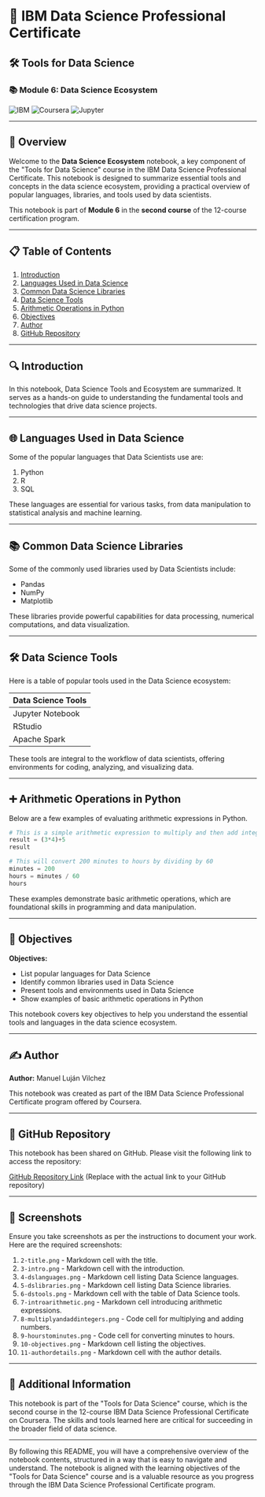 # 🧠 IBM Data Science Professional Certificate  
## 🛠️ Tools for Data Science  
### 📚 Module 6: Data Science Ecosystem

![IBM](https://img.shields.io/badge/IBM-Data%20Science-blue) ![Coursera](https://img.shields.io/badge/Coursera-Online%20Course-blue) ![Jupyter](https://img.shields.io/badge/Jupyter-Notebook-orange)

---

## 📄 Overview

Welcome to the **Data Science Ecosystem** notebook, a key component of the "Tools for Data Science" course in the IBM Data Science Professional Certificate. This notebook is designed to summarize essential tools and concepts in the data science ecosystem, providing a practical overview of popular languages, libraries, and tools used by data scientists.

This notebook is part of **Module 6** in the **second course** of the 12-course certification program.

---

## 📋 Table of Contents

1. [Introduction](#introduction)
2. [Languages Used in Data Science](#languages-used-in-data-science)
3. [Common Data Science Libraries](#common-data-science-libraries)
4. [Data Science Tools](#data-science-tools)
5. [Arithmetic Operations in Python](#arithmetic-operations-in-python)
6. [Objectives](#objectives)
7. [Author](#author)
8. [GitHub Repository](#github-repository)

---

## 🔍 Introduction

In this notebook, Data Science Tools and Ecosystem are summarized. It serves as a hands-on guide to understanding the fundamental tools and technologies that drive data science projects.

---

## 🌐 Languages Used in Data Science

Some of the popular languages that Data Scientists use are:

1. Python
2. R
3. SQL

These languages are essential for various tasks, from data manipulation to statistical analysis and machine learning.

---

## 📚 Common Data Science Libraries

Some of the commonly used libraries used by Data Scientists include:

- Pandas
- NumPy
- Matplotlib

These libraries provide powerful capabilities for data processing, numerical computations, and data visualization.

---

## 🛠️ Data Science Tools

Here is a table of popular tools used in the Data Science ecosystem:

| Data Science Tools |
|--------------------|
| Jupyter Notebook   |
| RStudio            |
| Apache Spark       |

These tools are integral to the workflow of data scientists, offering environments for coding, analyzing, and visualizing data.

---

## ➕ Arithmetic Operations in Python

Below are a few examples of evaluating arithmetic expressions in Python.

```python
# This is a simple arithmetic expression to multiply and then add integers
result = (3*4)+5
result
```

```python
# This will convert 200 minutes to hours by dividing by 60
minutes = 200
hours = minutes / 60
hours
```

These examples demonstrate basic arithmetic operations, which are foundational skills in programming and data manipulation.

---

## 🎯 Objectives

**Objectives:**

- List popular languages for Data Science
- Identify common libraries used in Data Science
- Present tools and environments used in Data Science
- Show examples of basic arithmetic operations in Python

This notebook covers key objectives to help you understand the essential tools and languages in the data science ecosystem.

---

## ✍️ Author

**Author:** Manuel Luján Vilchez

This notebook was created as part of the IBM Data Science Professional Certificate program offered by Coursera.

---

## 📂 GitHub Repository

This notebook has been shared on GitHub. Please visit the following link to access the repository:

[GitHub Repository Link](#) (Replace with the actual link to your GitHub repository)

---

## 📸 Screenshots

Ensure you take screenshots as per the instructions to document your work. Here are the required screenshots:

1. `2-title.png` - Markdown cell with the title.
2. `3-intro.png` - Markdown cell with the introduction.
3. `4-dslanguages.png` - Markdown cell listing Data Science languages.
4. `5-dslibraries.png` - Markdown cell listing Data Science libraries.
5. `6-dstools.png` - Markdown cell with the table of Data Science tools.
6. `7-introarithmetic.png` - Markdown cell introducing arithmetic expressions.
7. `8-multiplyandaddintegers.png` - Code cell for multiplying and adding numbers.
8. `9-hourstominutes.png` - Code cell for converting minutes to hours.
9. `10-objectives.png` - Markdown cell listing the objectives.
10. `11-authordetails.png` - Markdown cell with the author details.

---

## 🔗 Additional Information

This notebook is part of the "Tools for Data Science" course, which is the second course in the 12-course IBM Data Science Professional Certificate on Coursera. The skills and tools learned here are critical for succeeding in the broader field of data science.

---

By following this README, you will have a comprehensive overview of the notebook contents, structured in a way that is easy to navigate and understand. The notebook is aligned with the learning objectives of the "Tools for Data Science" course and is a valuable resource as you progress through the IBM Data Science Professional Certificate program.
